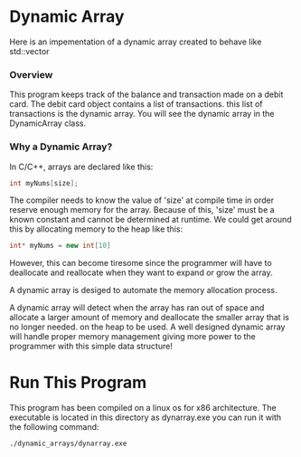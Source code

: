 # Dynamic Array

Here is an impementation of a dynamic array created to behave like std::vector

### Overview

This program keeps track of the balance and transaction made on a debit card. The debit card object contains a list of transactions. this list of transactions is the dynamic array. You will see the dynamic array in the DynamicArray class. 

### Why a Dynamic Array?
In C/C++, arrays are declared like this:
```c++
int myNums[size];
```
The compiler needs to know the value of 'size' at compile time in order reserve enough memory for the array. Because of this, 'size' must be a known constant and cannot be determined at runtime. We could get around this by allocating memory to the heap like this:
```c++
int* myNums = new int[10]
```
However, this can become tiresome since the programmer will have to deallocate and reallocate when they want to expand or grow the array. 

A dynamic array is desiged to automate the memory allocation process.

A dynamic array will detect when the array has ran out of space and allocate a larger amount of memory and deallocate the smaller array that is no longer needed. on the heap to be used. A well designed dynamic array will handle proper memory management giving more power to the programmer with this simple data structure!

# Run This Program
This program has been compiled on a linux os for x86 architecture. The executable is located in this directory as dynarray.exe you can run it with the following command:
```sh
./dynamic_arrays/dynarray.exe 
```
